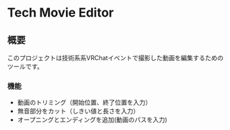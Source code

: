 # Tech Movie Editor

## 概要

このプロジェクトは技術系系VRChatイベントで撮影した動画を編集するためのツールです。

### 機能

- 動画のトリミング（開始位置、終了位置を入力）
- 無音部分をカット（しきい値と長さを入力）
- オープニングとエンディングを追加(動画のパスを入力)
